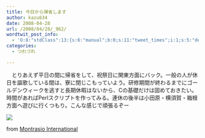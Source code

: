 ```yaml
---
title: 今日から帰省します
author: kazu634
date: 2008-04-28
url: /2008/04/28/_962/
wordtwit_post_info:
  - 'O:8:"stdClass":13:{s:6:"manual";b:0;s:11:"tweet_times";i:1;s:5:"delay";i:0;s:7:"enabled";i:1;s:10:"separation";s:2:"60";s:7:"version";s:3:"3.7";s:14:"tweet_template";b:0;s:6:"status";i:2;s:6:"result";a:0:{}s:13:"tweet_counter";i:2;s:13:"tweet_log_ids";a:1:{i:0;i:3951;}s:9:"hash_tags";a:0:{}s:8:"accounts";a:1:{i:0;s:7:"kazu634";}}'
categories:
  - つれづれ

---
```

<div class="section">
<p>
    　とりあえず平日の間に帰省をして、祝祭日に関東方面にバック。一般の人が休日を謳歌している間は、寮に閉じこもっていよう。研修期間が終わるまでにゴールデンウィークを逃すと長期休暇はないから、Cの基礎だけは固めておきたい。時間があればPerlスクリプトを作ってみる。連休の後半は小田原・横須賀・箱根方面へ遊びに行くつもり。こんな感じで頑張るぞー
</p>
  
<p>
<center>
</center>
</p>
  
<p>
<a href="http://flickr.com/photos/yakobusan/256356394/" onclick="__gaTracker('send', 'event', 'outbound-article', 'http://flickr.com/photos/yakobusan/256356394/', '');" title="The Golden Week has begun, Ladies and Gentlemen"><img src="http://farm1.static.flickr.com/106/256356394_a9d9bb61f8_m.jpg" /></a>
</p>
  
<p>
    from <a href="http://flickr.com/people/yakobusan/" onclick="__gaTracker('send', 'event', 'outbound-article', 'http://flickr.com/people/yakobusan/', 'Montrasio International');">Montrasio International</a>
</p></p>
</div>